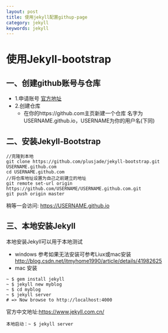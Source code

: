```yaml
---
layout: post
title: 使用jekyll配置githup-page
category: jekyll
keywords: jekyll
---
```


# 使用Jekyll-bootstrap
## 一、创建github账号与仓库
- 1.申请账号 [官方地址](https://github.com/) 
- 2.创建仓库
    - 在你的https://github.com主页新建一个仓库 名字为USERNAME.github.io，USERNAME为你的用户名(下同)

## 二、安装Jekyll-Bootstrap

```
//克隆到本地
git clone https://github.com/plusjade/jekyll-bootstrap.git USERNAME.github.com  
cd USERNAME.github.com  
//将仓库地址设置为自己之前建立的地址
git remote set-url origin https://github.com/USERNAME/USERNAME.github.com.git  
git push origin master  
```
稍等一会访问: https://USERNAME.github.io

## 三、本地安装Jekyll
本地安装Jekyll可以用于本地测试
- windows 参考如果无法安装可参考Liux或mac安装 http://blog.csdn.net/itmyhome1990/article/details/41982625
- mac 安装

```
~ $ gem install jekyll
~ $ jekyll new myblog
~ $ cd myblog
~ $ jekyll server
# => Now browse to http://localhost:4000
```
官方中文地址:https://www.jekyll.com.cn/

```
本地启动：~ $ jekyll server
```
 

